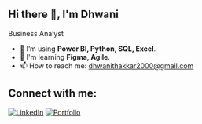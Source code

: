 ## Hi there 👋, I'm Dhwani
Business Analyst



- 🌱 I’m using **Power BI, Python, SQL, Excel**.
- 🌱 I'm learning **Figma, Agile**.
- 📫 How to reach me: dhwanithakkar2000@gmail.com

## Connect with me:
[![LinkedIn](https://img.shields.io/badge/-LinkedIn-0077B5?logo=linkedin&logoColor=white&style=flat-square)](https://www.linkedin.com/in/dhwani-t-423793218/)
[![Portfolio](https://img.shields.io/badge/-Portfolio-1976D2?style=flat-square&logo=globe&logoColor=white)](https://codebasics.io/portfolio/Dhwani-Thakkar)



